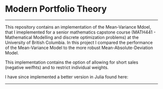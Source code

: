 # Modern Portfolio Theory

--- 

This repository contains an implementation of the Mean-Variance Mdoel, that I imeplemented for a senior mathematics capstone course (MATH441 - Mathematical Modelling and discrete optimization problems) at the University of British Columbia. In this project I compared the performance of the Mean-Variance Model to the more robust Mean-Absolute-Deviation Model.

This implementation contains the option of allowing for short sales (negative weifhts) and to restrict individual weights.

I have since implemented a better version in Julia found here: 

---
